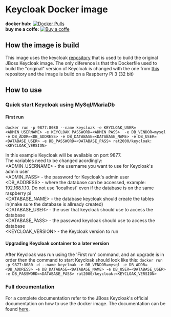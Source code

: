 # Keycloak Docker image

**docker hub:** [![Docker Pulls](https://img.shields.io/docker/pulls/rat2000/keycloak.svg)](https://hub.docker.com/r/rat2000/keycloak) 
<br>
**buy me a coffe:** [![Buy a coffe](https://cdn.rawgit.com/twolfson/paypal-github-button/1.0.0/dist/button.svg)](https://www.paypal.com/paypalme2/mihaibob/1?locale.x=en_US)

## How the image is build

This image uses the keycloak [repository](https://github.com/keycloak/keycloak-containers) that is used to build the original JBoss Keycloak image. The only diference is that the Dockerfile used to build the "original" version of Keycloak is changed with the one from [this](https://github.com/Mihai-B/keycloak-arm) repository and the image is build on a Raspberry Pi 3 (32 bit)

## How to use

### Quick start Keycloak using MySql/MariaDb

#### First run
`docker run -p 9877:8080 --name keycloak -e KEYCLOAK_USER=<ADMIN_USERNAME> -e KEYCLOAK_PASSWORD=<ADMIN_PASS>  -e DB_VENDOR=mysql -e DB_ADDR=<DB_ADDRESS> -e DB_DATABASE=<DATABASE_NAME> -e DB_USER=<DATABASE_USER> -e DB_PASSWORD=<DATABASE_PASS> rat2000/keycloak:<KEYCLOAK_VERSION>`

In this example Keycloak will be available on port 9877. <br>
The variables need to be changed acordingly: <br>
<ADMIN_USERNAME> - the username you want to use for Keycloak's admin user <br>
<ADMIN_PASS> - the password for Keycloak's admin user <br>
<DB_ADDRESS> - where the database can be accessed, example: 192.168.1.10. Do not use 'localhost' even if the database is on the same raspberry pi <br>
<DATABASE_NAME> - the database keycloak should create the tables in(make sure the database is allready created) <br>
<DATABASE_USER> - the user that keycloak should use to access the database <br>
<DATABASE_PASS> - the password keycloak should use to access the database <br>
<KEYCLOAK_VERSION> - the Keycloak version to run

#### Upgrading Keycloak container to a later version

After Keycloak was run using the 'First run' command, and an upgrade is in order then the command to start Keycloak should look like this:
`docker run -p 9877:8080 -d --name keycloak -e DB_VENDOR=mysql -e DB_ADDR=<DB_ADDRESS> -e DB_DATABASE=<DATABASE_NAME> -e DB_USER=<DATABASE_USER> -e DB_PASSWORD=<DATABASE_PASS> rat2000/keycloak:<KEYCLOAK_VERSION>`

### Full documentation 
For a complete documentation refer to the JBoss Keycloak's official documentation on how to use the docker image. The documentation can be found [here](https://hub.docker.com/r/jboss/keycloak).

